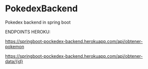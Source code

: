 # PokedexBackend
Pokedex backend in spring boot

ENDPOINTS HEROKU:

https://springboot-pockedex-backend.herokuapp.com/api/obtener-pokemon

https://springboot-pockedex-backend.herokuapp.com/api/obtener-data/{id}
